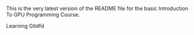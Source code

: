 This is the very latest version of the README file for the basic Introduction To GPU Programming Course.

Learning Gitdfd
